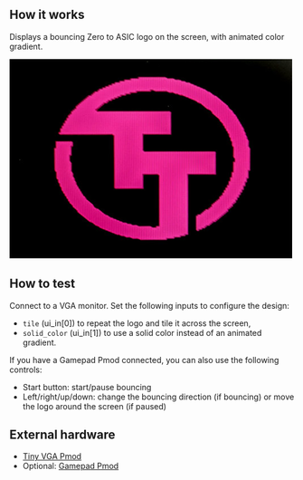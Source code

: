 <!---

This file is used to generate your project datasheet. Please fill in the information below and delete any unused
sections.

You can also include images in this folder and reference them in the markdown. Each image must be less than
512 kb in size, and the combined size of all images must be less than 1 MB.
-->

## How it works

Displays a bouncing Zero to ASIC logo on the screen, with animated color gradient.

![Tiny Tapeout screensaver](screensaver.jpg)

## How to test

Connect to a VGA monitor. Set the following inputs to configure the design:

- `tile` (ui_in[0]) to repeat the logo and tile it across the screen,
- `solid_color` (ui_in[1]) to use a solid color instead of an animated gradient.

If you have a Gamepad Pmod connected, you can also use the following controls:

- Start button: start/pause bouncing
- Left/right/up/down: change the bouncing direction (if bouncing) or move the logo around the screen (if paused)

## External hardware

- [Tiny VGA Pmod](https://github.com/mole99/tiny-vga)
- Optional: [Gamepad Pmod](https://github.com/psychogenic/gamepad-pmod)
